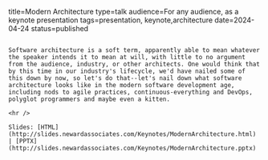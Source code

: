 title=Modern Architecture
type=talk
audience=For any audience, as a keynote presentation
tags=presentation, keynote,architecture
date=2024-04-24
status=published
~~~~~~

Software architecture is a soft term, apparently able to mean whatever the speaker intends it to mean at will, with little to no argument from the audience, industry, or other architects. One would think that by this time in our industry's lifecycle, we'd have nailed some of this down by now, so let's do that--let's nail down what software architecture looks like in the modern software development age, including nods to agile practices, continuous-everything and DevOps, polyglot programmers and maybe even a kitten.
    
<hr />

Slides: [HTML](http://slides.newardassociates.com/Keynotes/ModernArchitecture.html) | [PPTX](http://slides.newardassociates.com/Keynotes/ModernArchitecture.pptx)
